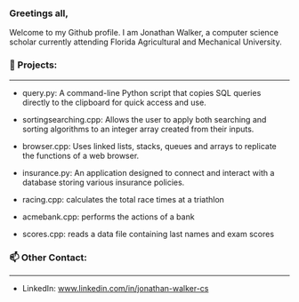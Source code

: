 ### Greetings all,

Welcome to my Github profile. I am Jonathan Walker, a computer science scholar currently attending Florida Agricultural and Mechanical University. 

### 🚀 Projects:
___
* query.py: A command-line Python script that copies SQL queries directly to the clipboard for quick access and use.
  
* sortingsearching.cpp: Allows the user to apply both searching and sorting algorithms to an integer array created from their inputs.

* browser.cpp: Uses linked lists, stacks, queues and arrays to replicate the functions of a web browser. 

* insurance.py: An application designed to connect and interact with a database storing various insurance policies. 

* racing.cpp: calculates the total race times at a triathlon
  
* acmebank.cpp: performs the actions of a bank
  
* scores.cpp: reads a data file containing last names and exam scores
  
### 📫 Other Contact:
___
* LinkedIn: www.linkedin.com/in/jonathan-walker-cs
